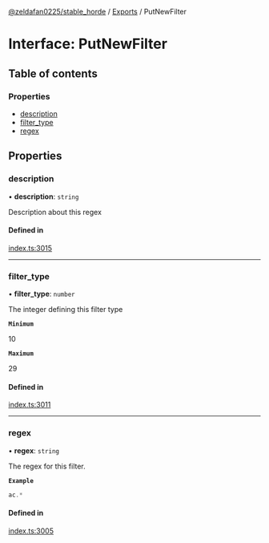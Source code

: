 [@zeldafan0225/stable_horde](../README.md) / [Exports](../modules.md) / PutNewFilter

# Interface: PutNewFilter

## Table of contents

### Properties

- [description](PutNewFilter.md#description)
- [filter\_type](PutNewFilter.md#filter_type)
- [regex](PutNewFilter.md#regex)

## Properties

### description

• **description**: `string`

Description about this regex

#### Defined in

[index.ts:3015](https://github.com/ZeldaFan0225/stable_horde/blob/9241243/index.ts#L3015)

___

### filter\_type

• **filter\_type**: `number`

The integer defining this filter type

**`Minimum`**

10

**`Maximum`**

29

#### Defined in

[index.ts:3011](https://github.com/ZeldaFan0225/stable_horde/blob/9241243/index.ts#L3011)

___

### regex

• **regex**: `string`

The regex for this filter.

**`Example`**

```ts
ac.*
```

#### Defined in

[index.ts:3005](https://github.com/ZeldaFan0225/stable_horde/blob/9241243/index.ts#L3005)
